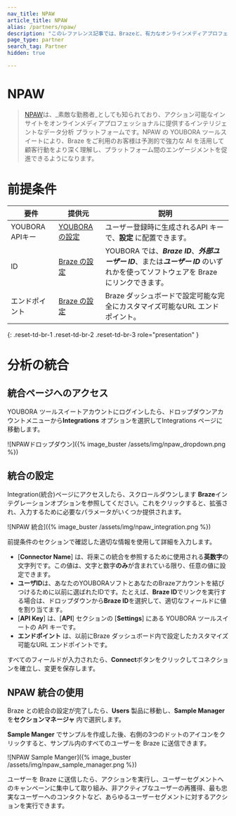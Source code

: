 ```yaml
---
nav_title: NPAW
article_title: NPAW
alias: /partners/npaw/
description: "このレファレンス記事では、Brazeと、有力なオンラインメディアプロフェッショナルにアクション可能なインサイトを提供するインテリジェントデータ分析 プラットフォームであるNPAWとの提携について概説します。"
page_type: partner
search_tag: Partner
hidden: true

---
```


# NPAW

> [NPAW](https://nicepeopleatwork.com/)は、_素敵な勤務者_としても知られており、アクション可能なインサイトをオンラインメディアプロフェッショナルに提供するインテリジェントなデータ分析 プラットフォームです。NPAW の YOUBORA ツールスイートにより、Braze をご利用のお客様は予測的で強力な AI を活用して顧客行動をより深く理解し、プラットフォーム間のエンゲージメントを促進できるようになります。

# 前提条件

| 要件   |提供元| 説明 |
| --------------|------|-------------|
| YOUBORA APIキー |[YOUBORA の設定](https://youbora.nicepeopleatwork.com/users/login)|ユーザー登録時に生成されるAPI キーで、**設定** に配置できます。 |
| ID |[Braze の設定](https://dashboard.braze.com/sign_in) | YOUBORA では、***Braze ID***、***外部ユーザー ID***、または***ユーザー ID*** のいずれかを使ってソフトウェアを Braze にリンクできます。 |
| エンドポイント |[Braze の設定](https://dashboard.braze.com/sign_in)| Braze ダッシュボードで設定可能な完全にカスタマイズ可能なURL エンドポイント。 |
{: .reset-td-br-1 .reset-td-br-2 .reset-td-br-3 role="presentation" }

# 分析の統合

## 統合ページへのアクセス

YOUBORA ツールスイートアカウントにログインしたら、ドロップダウンアカウントメニューから**Integrations** オプションを選択してIntegrations ページに移動します。

![NPAWドロップダウン]({% image_buster /assets/img/npaw_dropdown.png %})

## 統合の設定

Integration(統合)ページにアクセスしたら、スクロールダウンします
**Braze**インテグレーションオプションを参照してください。これをクリックすると、拡張され、入力するために必要なパラメータがいくつか提供されます。

![NPAW 統合]({% image_buster /assets/img/npaw_integration.png %})

前提条件のセクションで確認した適切な情報を使用して詳細を入力します。
* [**Connector Name**] は、将来この統合を参照するために使用される**英数字**の文字列です。この値は、文字と数字**のみ**が含まれている限り、任意の値に設定できます。
* **ユーザID**は、あなたのYOUBORAソフトとあなたのBrazeアカウントを結びつけるために以前に選ばれたIDです。たとえば、**Braze ID**でリンクを実行する場合は、ドロップダウンから**Braze ID**を選択して、適切なフィールドに値を割り当てます。
* [**API Key**] は、[**API**] セクションの [**Settings**] にある YOUBORA ツールスイートの API キーです。
* **エンドポイント** は、以前にBraze ダッシュボード内で設定したカスタマイズ可能なURL エンドポイントです。

すべてのフィールドが入力されたら、**Connect**ボタンをクリックしてコネクションを確立し、変更を保存します。

## NPAW 統合の使用

Braze との統合の設定が完了したら、**Users** 製品に移動し、**Sample Manager** を**セクションマネージャ** 内で選択します。

**Sample Manger** でサンプルを作成した後、右側の3つのドットのアイコンをクリックすると、サンプル内のすべてのユーザーを Braze に送信できます。

![NPAW Sample Manger]({% image_buster /assets/img/npaw_sample_manager.png %})

ユーザーを Braze に送信したら、アクションを実行し、ユーザーセグメントへのキャンペーンに集中して取り組み、非アクティブなユーザーの再獲得、最も忠実なユーザーへのコンタクトなど、あらゆるユーザーセグメントに対するアクションを実行できます。
